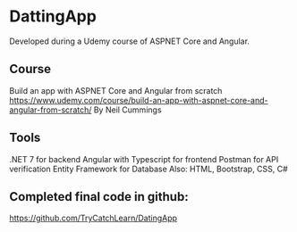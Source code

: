 # DattingApp
Developed during a Udemy course of ASPNET Core and Angular.

## Course
Build an app with ASPNET Core and Angular from scratch
https://www.udemy.com/course/build-an-app-with-aspnet-core-and-angular-from-scratch/
By Neil Cummings

## Tools
.NET 7 for backend
Angular with Typescript for frontend
Postman for API verification
Entity Framework for Database
Also: HTML, Bootstrap, CSS, C#

## Completed final code in github:
https://github.com/TryCatchLearn/DatingApp